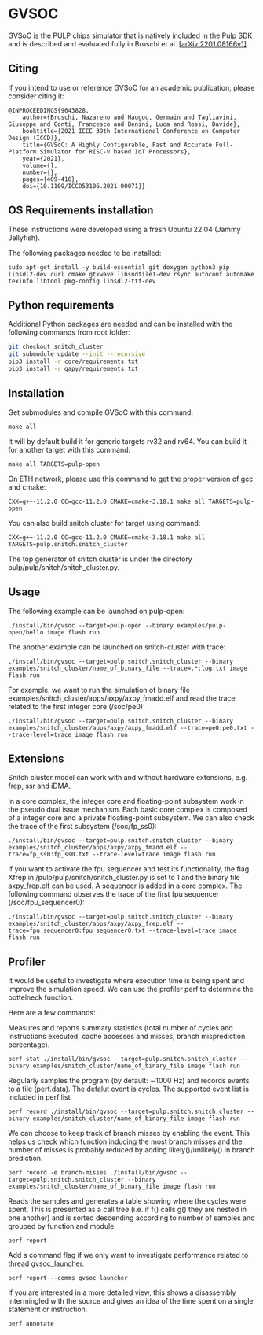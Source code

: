 # GVSOC

GVSoC is the PULP chips simulator that is natively included in the Pulp SDK and is described and evaluated fully in Bruschi et al. [\[arXiv:2201.08166v1\]](https://arxiv.org/abs/2201.08166).

## Citing

If you intend to use or reference GVSoC for an academic publication, please consider citing it:

```
@INPROCEEDINGS{9643828,
	author={Bruschi, Nazareno and Haugou, Germain and Tagliavini, Giuseppe and Conti, Francesco and Benini, Luca and Rossi, Davide},
	booktitle={2021 IEEE 39th International Conference on Computer Design (ICCD)},
	title={GVSoC: A Highly Configurable, Fast and Accurate Full-Platform Simulator for RISC-V based IoT Processors},
	year={2021},
	volume={},
	number={},
	pages={409-416},
	doi={10.1109/ICCD53106.2021.00071}}
```

## OS Requirements installation

These instructions were developed using a fresh Ubuntu 22.04 (Jammy Jellyfish).

The following packages needed to be installed:

~~~~~shell
sudo apt-get install -y build-essential git doxygen python3-pip libsdl2-dev curl cmake gtkwave libsndfile1-dev rsync autoconf automake texinfo libtool pkg-config libsdl2-ttf-dev
~~~~~


## Python requirements

Additional Python packages are needed and can be installed with the following commands from root folder:

```bash
git checkout snitch_cluster
git submodule update --init --recursive
pip3 install -r core/requirements.txt
pip3 install -r gapy/requirements.txt
```

## Installation

Get submodules and compile GVSoC with this command:

~~~~~shell
make all
~~~~~

It will by default build it for generic targets rv32 and rv64. You can build it for another target with this command:

~~~~~shell
make all TARGETS=pulp-open
~~~~~

On ETH network, please use this command to get the proper version of gcc and cmake:

~~~~~shell
CXX=g++-11.2.0 CC=gcc-11.2.0 CMAKE=cmake-3.18.1 make all TARGETS=pulp-open
~~~~~

You can also build snitch cluster for target using command:

~~~~~shell
CXX=g++-11.2.0 CC=gcc-11.2.0 CMAKE=cmake-3.18.1 make all TARGETS=pulp.snitch.snitch_cluster
~~~~~

The top generator of snitch cluster is under the directory pulp/pulp/snitch/snitch_cluster.py.

## Usage

The following example can be launched on pulp-open:

~~~~~shell
./install/bin/gvsoc --target=pulp-open --binary examples/pulp-open/hello image flash run
~~~~~

The another example can be launched on snitch-cluster with trace:

~~~~~shell
./install/bin/gvsoc --target=pulp.snitch.snitch_cluster --binary examples/snitch_cluster/name_of_binary_file --trace=.*:log.txt image flash run
~~~~~

For example, we want to run the simulation of binary file examples/snitch_cluster/apps/axpy/axpy_fmadd.elf and read the trace related to the first integer core (/soc/pe0):

~~~~~shell
./install/bin/gvsoc --target=pulp.snitch.snitch_cluster --binary examples/snitch_cluster/apps/axpy/axpy_fmadd.elf --trace=pe0:pe0.txt --trace-level=trace image flash run
~~~~~

## Extensions

Snitch cluster model can work with and without hardware extensions, e.g. frep, ssr and iDMA. 

In a core complex, the integer core and floating-point subsystem work in the pseudo dual issue mechanism. Each basic core complex is composed of a integer core and a private floating-point subsystem. We can also check the trace of the first subsystem (/soc/fp_ss0):

~~~~~shell
./install/bin/gvsoc --target=pulp.snitch.snitch_cluster --binary examples/snitch_cluster/apps/axpy/axpy_fmadd.elf --trace=fp_ss0:fp_ss0.txt --trace-level=trace image flash run
~~~~~

If you want to activate the fpu sequencer and test its functionality, the flag Xfrep in /pulp/pulp/snitch/snitch_cluster.py is set to 1 and the binary file axpy_frep.elf can be used. A sequencer is added in a core complex. The following command observes the trace of the first fpu sequencer (/soc/fpu_sequencer0):

~~~~~shell
./install/bin/gvsoc --target=pulp.snitch.snitch_cluster --binary examples/snitch_cluster/apps/axpy/axpy_frep.elf --trace=fpu_sequencer0:fpu_sequencer0.txt --trace-level=trace image flash run
~~~~~

## Profiler

It would be useful to investigate where execution time is being spent and improve the simulation speed. We can use the profiler perf to determine the bottelneck function.

Here are a few commands:

Measures and reports summary statistics (total number of cycles and instructions executed, cache accesses and misses, branch misprediction percentage). 

~~~~~shell
perf stat ./install/bin/gvsoc --target=pulp.snitch.snitch_cluster --binary examples/snitch_cluster/name_of_binary_file image flash run
~~~~~

Regularly samples the program (by default: ∼1000 Hz) and records events to a file (perf.data). The defalut event is cycles. The supported event list is included in perf list.

~~~~~shell
perf record ./install/bin/gvsoc --target=pulp.snitch.snitch_cluster --binary examples/snitch_cluster/name_of_binary_file image flash run
~~~~~

We can choose to keep track of branch misses by enabling the event. This helps us check which function inducing the most branch misses and the number of misses is probably reduced by adding likely()/unlikely() in branch prediction.

~~~~~shell
perf record -e branch-misses ./install/bin/gvsoc --target=pulp.snitch.snitch_cluster --binary examples/snitch_cluster/name_of_binary_file image flash run
~~~~~

Reads the samples and generates a table showing where the cycles were spent. This is presented as a call tree (i.e. if f() calls g() they are nested in one another) and is sorted descending according to number of samples and grouped by function and module.

~~~~~shell
perf report
~~~~~

Add a command flag if we only want to investigate performance related to thread gvsoc_launcher.

~~~~~shell
perf report --comms gvsoc_launcher
~~~~~

If you are interested in a more detailed view, this shows a disassembly intermingled with the source and gives an idea of the time spent on a single statement or instruction.

~~~~~shell
perf annotate
~~~~~